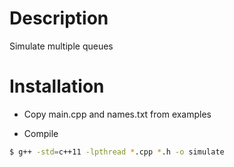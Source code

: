 # Description

Simulate multiple queues

# Installation

- Copy main.cpp and names.txt from examples

- Compile

```sh
$ g++ -std=c++11 -lpthread *.cpp *.h -o simulate
```
